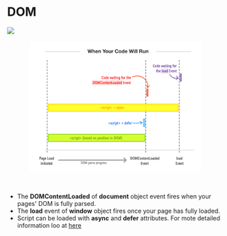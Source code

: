 # DOM

![](?raw=true&width=400)

<img src="../../assets/images/dom-parse-progress.png"
     alt="Markdown Monster icon"
     style="width: 400px;display: block;margin: 0 auto;margin-bottom: 48px;" />

- The **DOMContentLoaded** of **document** object event fires when your pages' DOM is fully parsed.
- The **load** event of **window** object fires once your page has fully loaded.
- Script can be loaded with **async** and **defer** attributes. For mote detailed information loo at [here](https://flaviocopes.com/javascript-async-defer/)
